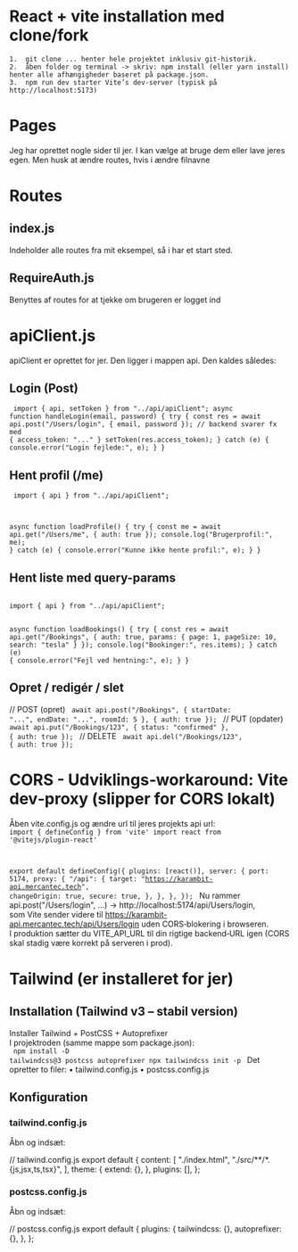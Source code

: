 # React + vite installation med clone/fork
	1.	git clone ... henter hele projektet inklusiv git-historik.
	2.	åben folder og terminal -> skriv: npm install (eller yarn install) henter alle afhængigheder baseret på package.json.
	3.	npm run dev starter Vite’s dev-server (typisk på http://localhost:5173)  

# Pages
Jeg har oprettet nogle sider til jer. I kan vælge at bruge dem eller lave jeres egen. Men husk at ændre routes, hvis i ændre filnavne
# Routes 
## index.js
Indeholder alle routes fra mit eksempel, så i har et start sted.
## RequireAuth.js
Benyttes af routes for at tjekke om brugeren er logget ind
# apiClient.js

apiClient er oprettet for jer. Den ligger i mappen api.
Den kaldes således:

## Login (Post)
<code> import { api, setToken } from "../api/apiClient";
async function handleLogin(email, password) {
  try {
    const res = await api.post("/Users/login", { email, password });
    // backend svarer fx med { access_token: "..." }
    setToken(res.access_token);
  } catch (e) {
    console.error("Login fejlede:", e);
  }
}
</code>
## Hent profil (/me)
<code> import { api } from "../api/apiClient";

async function loadProfile() {
  try {
    const me = await api.get("/Users/me", { auth: true });
    console.log("Brugerprofil:", me);
  } catch (e) {
    console.error("Kunne ikke hente profil:", e);
  }
}
</code>
## Hent liste med query-params
<code>
import { api } from "../api/apiClient";

async function loadBookings() {
  try {
    const res = await api.get("/Bookings", {
      auth: true,
      params: { page: 1, pageSize: 10, search: "tesla" }
    });
    console.log("Bookinger:", res.items);
  } catch (e) {
    console.error("Fejl ved hentning:", e);
  }
}
</code>
## Opret / redigér / slet
// POST (opret)
<code>
await api.post("/Bookings", { startDate: "...", endDate: "...", roomId: 5 }, { auth: true });
</code>
// PUT (opdater)
<code>
await api.put("/Bookings/123", { status: "confirmed" }, { auth: true });
</code>
// DELETE
<code>
await api.del("/Bookings/123", { auth: true });
</code>
# CORS - Udviklings‑workaround: Vite dev‑proxy (slipper for CORS lokalt)
Åben vite.config.js og ændre url til jeres projekts api url:
<code>
import { defineConfig } from 'vite'
import react from '@vitejs/plugin-react'

export default defineConfig({
  plugins: [react()],
  server: {
    port: 5174,
    proxy: {
      "/api": {
        target: "https://karambit-api.mercantec.tech",
        changeOrigin: true,
        secure: true,
      },
    },
  },
});
</code>
Nu rammer api.post("/Users/login", ...) → http://localhost:5174/api/Users/login,</br>
som Vite sender videre til https://karambit-api.mercantec.tech/api/Users/login uden CORS‑blokering i browseren.</br>
I produktion sætter du VITE_API_URL til din rigtige backend‑URL igen (CORS skal stadig være korrekt på serveren i prod).</br>

# Tailwind (er installeret for jer)
## Installation (Tailwind v3 – stabil version)
Installer Tailwind + PostCSS + Autoprefixer</br>
I projektroden (samme mappe som package.json):
</br>
<code>
npm install -D tailwindcss@3 postcss autoprefixer
npx tailwindcss init -p
</code>
Det opretter to filer:
	•	tailwind.config.js
	•	postcss.config.js

## Konfiguration
### tailwind.config.js
Åbn og indsæt:

// tailwind.config.js
export default {
  content: [
    "./index.html",
    "./src/**/*.{js,jsx,ts,tsx}",
  ],
  theme: {
    extend: {},
  },
  plugins: [],
};

### postcss.config.js
Åbn og indsæt:

// postcss.config.js
export default {
  plugins: {
    tailwindcss: {},
    autoprefixer: {},
  },
};

